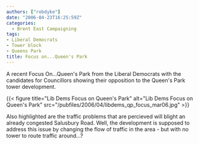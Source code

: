 ```yaml
---
authors: ["robdyke"]
date: "2006-04-23T16:25:59Z"
categories:
  - Brent East Campaigning
tags:
- Liberal Democrats
- Tower block
- Queens Park
title: Focus on...Queen's Park
---
```

A recent Focus On...Queen's Park from the Liberal Democrats with the candidates for Councillors showing their opposition to the Queen's Park tower development.

{{< figure title="Lib Dems Focus on Queen's Park" alt="Lib Dems Focus on Queen's Park" src="/pubfiles/2006/04/libdems_qp_focus_mar06.jpg" >}}

Also highlighted are the traffic problems that are percieved will blight an already congested Salusbury Road. Well, the development is supposed to address this issue by changing the flow of traffic in the area - but with no tower to route traffic around...?
